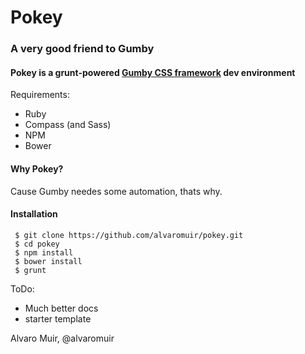 # Pokey
### A very good friend to Gumby

#### Pokey is a grunt-powered [Gumby CSS framework](http://gumbyframework.com/) dev environment

Requirements:
  * Ruby
  * Compass (and Sass)
  * NPM
  * Bower


#### Why Pokey?

Cause Gumby needes some automation, thats why.

#### Installation

```
 $ git clone https://github.com/alvaromuir/pokey.git
 $ cd pokey
 $ npm install
 $ bower install
 $ grunt
```

ToDo:
  * Much better docs
  * starter template




Alvaro Muir, @alvaromuir